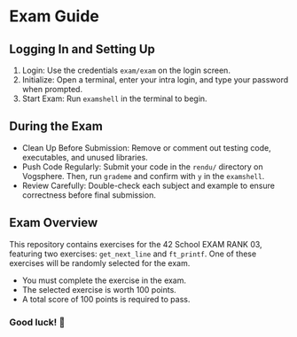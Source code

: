 # Exam Guide

## Logging In and Setting Up

1. Login: Use the credentials `exam/exam` on the login screen.
2. Initialize: Open a terminal, enter your intra login, and type your password when prompted.
3. Start Exam: Run `examshell` in the terminal to begin.

## During the Exam

- Clean Up Before Submission: Remove or comment out testing code, executables, and unused libraries.
- Push Code Regularly: Submit your code in the `rendu/` directory on Vogsphere. Then, run `grademe` and confirm with `y` in the `examshell`.
- Review Carefully: Double-check each subject and example to ensure correctness before final submission.

## Exam Overview

This repository contains exercises for the 42 School EXAM RANK 03, featuring two exercises: `get_next_line` and `ft_printf`. One of these exercises will be randomly selected for the exam.

- You must complete the exercise in the exam.
- The selected exercise is worth 100 points.
- A total score of 100 points is required to pass.

### Good luck! 🚀
